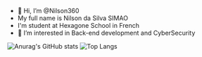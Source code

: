 - 👋 Hi, I’m @Nilson360
- My full name is Nilson da Silva SIMAO
- I'm student at Hexagone School in French 
- 👀 I’m interested in Back-end development and CyberSecurity


<!---
Nilson360/Nilson360 is a ✨ special ✨ repository because its `README.md` (this file) appears on your GitHub profile.
You can click the Preview link to take a look at your changes.
--->

![Anurag's GitHub stats](https://github-readme-stats.vercel.app/api?username=Nilson360&show_icons=true&theme=yeblu)   ![Top Langs](https://github-readme-stats.vercel.app/api/top-langs/?username=Nilson360&layout=compact&theme=yeblu)

